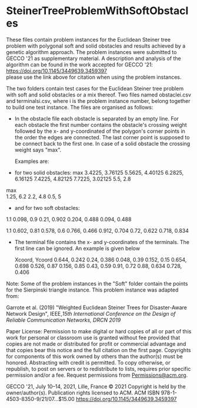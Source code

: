 # SteinerTreeProblemWithSoftObstacles
These files contain problem instances for the Euclidean Steiner tree problem with polygonal soft and solid obstacles and results achieved by a genetic algorithm approach.
The problem instances were submitted to GECCO '21 as supplementary material. A description and analysis of the algorithm can be found in the work accepted for GECCO '21: https://doi.org/10.1145/3449639.3459397  
please use the link above for citation when using the problem instances.


The two folders contain test cases for the Euclidean Steiner tree problem with soft and solid obstacles or a mix thereof.  Two files named 
obstaclei.csv   and  terminalsi.csv,
where i is the problem instance number,  belong together to build one test instance.
The files are organised as follows:

- In the obstacle file  each obstacle is separated by an empty line. For each obstacle the first number contains the obstacle's crossing weight followed by the x- and y-coordinated of the polygon's corner points in the order the edges are connected. The last corner point is supposed to be connect back to the first one. In case of a solid obstacle the crossing weight says "max".  

  Examples are:
  
 - for two solid obstacles:
  max
  3.4225,	3.76125
  5.5625,	4.40125
  6.2825,	6.16125
  7.4225,	4.82125
  7.7225,	3.02125
  5.5,	2.8
  	
  max	
  1.25,	6.2
  2.2,	4.8
  0.5,	5


- and for two soft obstacles:

1.1	
0.098,	0.9
0.21,	0.902
0.204,	0.488
0.094,	0.488

1.1	
0.602,	0.81
0.578,	0.6
0.766,	0.466
0.912,	0.704
0.72,	0.622
0.718,	0.834



- The  terminal file contains the x- and y-coordinates of the terminals. The first line can be ignored. An example is given below

  Xcoord,	Ycoord
  0.644,	0.242
  0.24,	0.386
  0.048,	0.39
  0.152,	0.15
  0.654,	0.698
  0.526,	0.87
  0.156,	0.85
  0.43,	0.59
  0.91,	0.72
  0.88,	0.634
  0.728,	0.406



Note: 
Some of the problem instances in the "Soft" folder contain the points for the Sierpinski triangle instance. This problem instance was adapted from: 

Garrote et al. (2019) "Weighted Euclidean Steiner Trees for Disaster-Aware Network Design", IEEE,*15th International Conference on the Design of Reliable Communication Networks, DRCN 2019* 



Paper License:
Permission to make digital or hard copies of all or part of this work for personal or classroom use is granted without fee provided that copies are not made or distributed for profit or commercial advantage and that copies bear this notice and the full citation on the first page. Copyrights for components of this work owned by others than the author(s) must be honored. Abstracting with credit is permitted. To copy otherwise, or republish, to post on servers or to redistribute to lists, requires prior specific permission and/or a fee. Request permissions from Permissions@acm.org.

GECCO '21, July 10–14, 2021, Lille, France 
© 2021 Copyright is held by the owner/author(s). Publication rights licensed to ACM.
ACM ISBN 978-1-4503-8350-9/21/07…$15.00 
https://doi.org/10.1145/3449639.3459397

